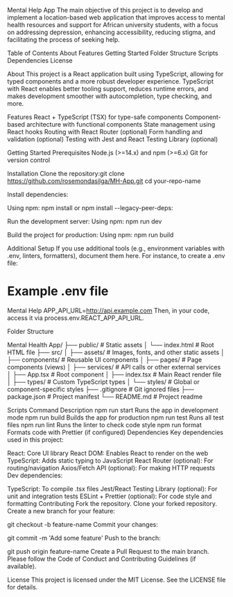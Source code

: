 Mental Help App
 The main objective of this project is to develop and implement a location-based web application that improves access to mental health resources and support for African university students, with a focus on addressing depression, enhancing accessibility, reducing stigma, and facilitating the process of seeking help.

Table of Contents
About
Features
Getting Started
Folder Structure
Scripts
Dependencies
License

About
This project is a React application built using TypeScript, allowing for typed components and a more robust developer experience. TypeScript with React enables better tooling support, reduces runtime errors, and makes development smoother with autocompletion, type checking, and more.

Features
React + TypeScript (TSX) for type-safe components
Component-based architecture with functional components
State management using React hooks
Routing with React Router (optional)
Form handling and validation (optional)
Testing with Jest and React Testing Library (optional)

Getting Started
Prerequisites
Node.js (>=14.x) and npm (>=6.x)
Git for version control

Installation
Clone the repository:git clone https://github.com/rosemondasilga/MH-App.git
cd your-repo-name

Install dependencies:

Using npm:
npm install
or npm install --legacy-peer-deps:


Run the development server:
Using npm:
npm run dev 


Build the project for production:
Using npm:
npm run build


Additional Setup
If you use additional tools (e.g., environment variables with .env, linters, formatters), document them here. For instance, to create a .env file:

# Example .env file
Mental Help APP_API_URL=http://api.example.com
Then, in your code, access it via process.env.REACT_APP_API_URL.


Folder Structure

Mental Health App/
├── public/              # Static assets
│   └── index.html       # Root HTML file
├── src/
│   ├── assets/          # Images, fonts, and other static assets
│   ├── components/      # Reusable UI components
│   ├── pages/           # Page components (views)
│   ├── services/        # API calls or other external services
│   ├── App.tsx          # Root component
│   ├── index.tsx        # Main React render file
│   ├── types/           # Custom TypeScript types
│   └── styles/          # Global or component-specific styles
├── .gitignore           # Git ignored files
├── package.json         # Project manifest
└── README.md            # Project readme


Scripts
Command	Description
npm run start	Runs the app in development mode
npm run build	Builds the app for production
npm run test	Runs all test files
npm run lint	Runs the linter to check code style
npm run format	Formats code with Prettier (if configured)
Dependencies
Key dependencies used in this project:

React: Core UI library
React DOM: Enables React to render on the web
TypeScript: Adds static typing to JavaScript
React Router (optional): For routing/navigation
Axios/Fetch API (optional): For making HTTP requests
Dev dependencies:

TypeScript: To compile .tsx files
Jest/React Testing Library (optional): For unit and integration tests
ESLint + Prettier (optional): For code style and formatting
Contributing
Fork the repository.
Clone your forked repository.
Create a new branch for your feature:

git checkout -b feature-name
Commit your changes:

git commit -m 'Add some feature'
Push to the branch:

git push origin feature-name
Create a Pull Request to the main branch.
Please follow the Code of Conduct and Contributing Guidelines (if available).

License
This project is licensed under the MIT License. See the LICENSE file for details.
